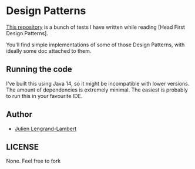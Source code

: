 # Design Patterns

[This repository](https://github.com/jlengrand/design-patterns) is a bunch of tests I have written while reading [Head First Design Patterns].

You'll find simple implementations of some of those Design Patterns, with ideally some doc attached to them.


## Running the code

I've built this using Java 14, so it might be incompatible with lower versions. The amount of dependencies is extremely minimal.
The easiest is probably to run this in your favourite IDE.

## Author

* [Julien Lengrand-Lambert](https://github.com/jlengrand)

## LICENSE

None. Feel free to fork